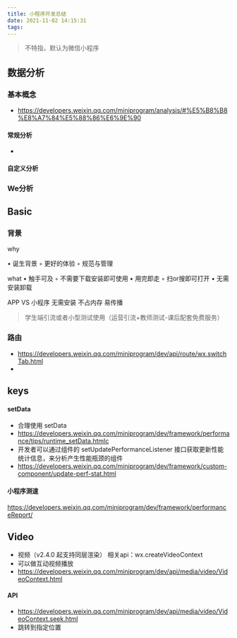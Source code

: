 ```yaml
---
title: 小程序开发总结
date: 2021-11-02 14:15:31
tags:
---
```

> 不特指，默认为微信小程序

## 数据分析
### 基本概念
- https://developers.weixin.qq.com/miniprogram/analysis/#%E5%B8%B8%E8%A7%84%E5%88%86%E6%9E%90
#### 常规分析
- 

#### 自定义分析

### We分析

## Basic
### 背景

why

• 诞生背景
	◦ 更好的体验
	◦ 规范与管理

what
• 触手可及
	◦ 不需要下载安装即可使用
• 用完即走
	◦ 扫or搜即可打开
• 无需安装卸载

APP VS 小程序
无需安装
不占内存
易传播

> 学生端引流或者小型测试使用（运营引流+教师测试-课后配套免费服务）

### 路由
- https://developers.weixin.qq.com/miniprogram/dev/api/route/wx.switchTab.html
- 


## keys
#### setData
- 合理使用 setData
- https://developers.weixin.qq.com/miniprogram/dev/framework/performance/tips/runtime_setData.htmlc
- 开发者可以通过组件的 setUpdatePerformanceListener 接口获取更新性能统计信息，来分析产生性能瓶颈的组件 
- https://developers.weixin.qq.com/miniprogram/dev/framework/custom-component/update-perf-stat.html


#### 小程序测速

https://developers.weixin.qq.com/miniprogram/dev/framework/performanceReport/


## Video
- 视频（v2.4.0 起支持同层渲染） 相关api：wx.createVideoContext
- 可以做互动视频播放
- https://developers.weixin.qq.com/miniprogram/dev/api/media/video/VideoContext.html

#### API
- https://developers.weixin.qq.com/miniprogram/dev/api/media/video/VideoContext.seek.html
- 跳转到指定位置

